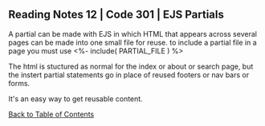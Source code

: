 ## Reading Notes 12 | Code 301 | EJS Partials

A partial can be made with EJS in which HTML that appears across several pages can
be made into one small file for reuse.
to include a partial file in a page you must use
    <%- include( PARTIAL_FILE ) %>

The html is stuctured as normal for the index or about or search page, but the instert partial statements go in place of reused footers or nav bars or forms.

It's an easy way to get reusable content.

[Back to Table of Contents](../README.md)